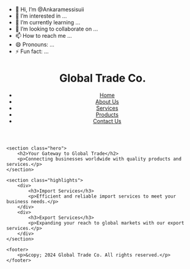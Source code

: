 - 👋 Hi, I’m @Ankaramessisuii
- 👀 I’m interested in ...
- 🌱 I’m currently learning ...
- 💞️ I’m looking to collaborate on ...
- 📫 How to reach me ...
- 😄 Pronouns: ...
- ⚡ Fun fact: ...
<!DOCTYPE html>
<html lang="en">
<head>
    <meta charset="UTF-8">
    <meta name="viewport" content="width=device-width, initial-scale=1.0">
    <title>Global Trade Co. | Home</title>
    <link rel="stylesheet" href="styles.css">
</head>
<body>
    <header>
        <h1>Global Trade Co.</h1>
        <nav>
            <ul>
                <li><a href="index.html">Home</a></li>
                <li><a href="about.html">About Us</a></li>
                <li><a href="services.html">Services</a></li>
                <li><a href="products.html">Products</a></li>
                <li><a href="contact.html">Contact Us</a></li>
            </ul>
        </nav>
    </header>

    <section class="hero">
        <h2>Your Gateway to Global Trade</h2>
        <p>Connecting businesses worldwide with quality products and services.</p>
    </section>

    <section class="highlights">
        <div>
            <h3>Import Services</h3>
            <p>Efficient and reliable import services to meet your business needs.</p>
        </div>
        <div>
            <h3>Export Services</h3>
            <p>Expanding your reach to global markets with our export services.</p>
        </div>
    </section>

    <footer>
        <p>&copy; 2024 Global Trade Co. All rights reserved.</p>
    </footer>
</body>
</html>
<!---
Ankaramessisuii/Ankaramessisuii is a ✨ special ✨ repository because its `README.md` (this file) appears on your GitHub profile.
You can click the Preview link to take a look at your changes.
--->
